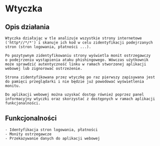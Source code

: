 # Wtyczka

## Opis działania
    Wtyczka działając w tle analizuje wszystkie strony internetowe 
    ('http*//*/*') i skanuje ich kod w celu zidentyfikacji podejrzanych
    stron (stron logowania, płatności ...).
    
    Po pozytywnym zidentyfikowaniu strony wyświetla monit ostrzegawczy
    o podejrzeniu wystąpienia ataku phishingowego. Wówczas użytkownik
    może sprawdzić autentyczność linku w ramach stworzonej aplikacji webowej lub zignorować ostrzeżenie.

    Strona zidentyfikowana przez wtyczkę po raz pierwszy zapisywana jest
    do pamięci przeglądarki i nie będzie już powodować wyświetlenia monitu.

    Do aplikacji webowej można uzyskać dostęp również poprzez panel
    informacyjny wtyczki oraz skorzystać z dostępnych w ramach aplikacji
    funkcjonalności.

## Funkcjonalności
    - Identyfikacja stron logowania, płatności
    - Monity ostrzegawcze
    - Przekazywanie danych do aplikacji webowej
